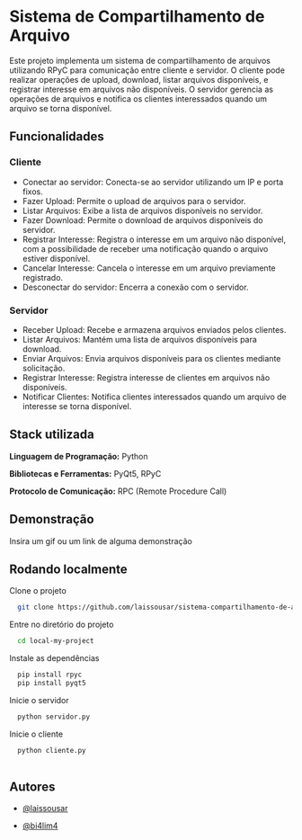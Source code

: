 
# Sistema de Compartilhamento de Arquivo

Este projeto implementa um sistema de compartilhamento de arquivos utilizando RPyC para comunicação entre cliente e servidor. O cliente pode realizar operações de upload, download, listar arquivos disponíveis, e registrar interesse em arquivos não disponíveis. O servidor gerencia as operações de arquivos e notifica os clientes interessados quando um arquivo se torna disponível.


## Funcionalidades

### Cliente
- Conectar ao servidor: Conecta-se ao servidor utilizando um IP e porta fixos.
- Fazer Upload: Permite o upload de arquivos para o servidor.
- Listar Arquivos: Exibe a lista de arquivos disponíveis no servidor.
- Fazer Download: Permite o download de arquivos disponíveis do servidor.
- Registrar Interesse: Registra o interesse em um arquivo não disponível, com a possibilidade de receber uma notificação quando o arquivo estiver disponível.
- Cancelar Interesse: Cancela o interesse em um arquivo previamente registrado.
- Desconectar do servidor: Encerra a conexão com o servidor.

### Servidor

- Receber Upload: Recebe e armazena arquivos enviados pelos clientes.
- Listar Arquivos: Mantém uma lista de arquivos disponíveis para download.
- Enviar Arquivos: Envia arquivos disponíveis para os clientes mediante solicitação.
- Registrar Interesse: Registra interesse de clientes em arquivos não disponíveis.
- Notificar Clientes: Notifica clientes interessados quando um arquivo de interesse se torna disponível.



## Stack utilizada

**Linguagem de Programação:** Python

**Bibliotecas e Ferramentas:** PyQt5, RPyC

**Protocolo de Comunicação:** RPC (Remote Procedure Call)

## Demonstração

Insira um gif ou um link de alguma demonstração


## Rodando localmente

Clone o projeto

```bash
  git clone https://github.com/laissousar/sistema-compartilhamento-de-arquivos.git
```

Entre no diretório do projeto

```bash
  cd local-my-project
```

Instale as dependências

```bash
  pip install rpyc
  pip install pyqt5
```

Inicie o servidor

```bash
  python servidor.py

```
Inicie o cliente

```bash
  python cliente.py
  
```

## Autores

- [@laissousar](https://github.com/laissousar)

- [@bi4lim4](https://github.com/bi4lim4/)


